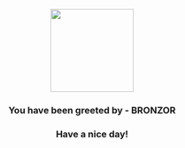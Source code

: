 <p align="center">
            <img src="https://raw.githubusercontent.com/PokeAPI/sprites/master/sprites/pokemon/436.png" width="150" height="150">
          </p>
          <h3 align="center">You have been greeted by - <b>BRONZOR</b></h3>
          <h3 align="center">Have a nice day!</h3>

